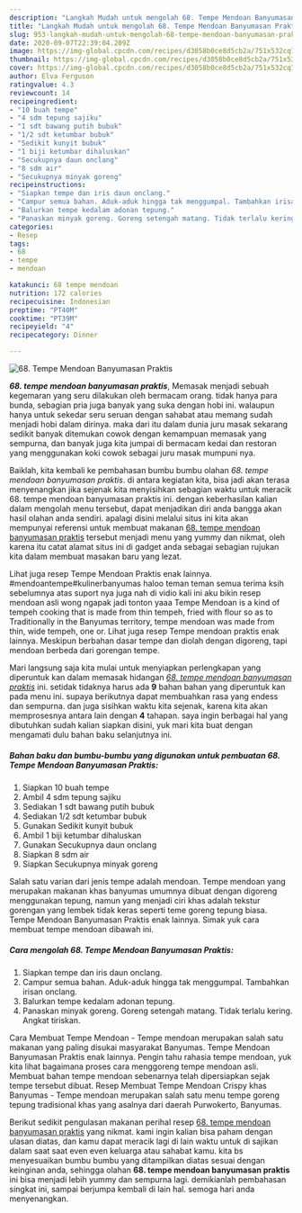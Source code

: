 ```yaml
---
description: "Langkah Mudah untuk mengolah 68. Tempe Mendoan Banyumasan Praktis, Enak"
title: "Langkah Mudah untuk mengolah 68. Tempe Mendoan Banyumasan Praktis, Enak"
slug: 953-langkah-mudah-untuk-mengolah-68-tempe-mendoan-banyumasan-praktis-enak
date: 2020-09-07T22:39:04.209Z
image: https://img-global.cpcdn.com/recipes/d3058b0ce8d5cb2a/751x532cq70/68-tempe-mendoan-banyumasan-praktis-foto-resep-utama.jpg
thumbnail: https://img-global.cpcdn.com/recipes/d3058b0ce8d5cb2a/751x532cq70/68-tempe-mendoan-banyumasan-praktis-foto-resep-utama.jpg
cover: https://img-global.cpcdn.com/recipes/d3058b0ce8d5cb2a/751x532cq70/68-tempe-mendoan-banyumasan-praktis-foto-resep-utama.jpg
author: Elva Ferguson
ratingvalue: 4.3
reviewcount: 14
recipeingredient:
- "10 buah tempe"
- "4 sdm tepung sajiku"
- "1 sdt bawang putih bubuk"
- "1/2 sdt ketumbar bubuk"
- "Sedikit kunyit bubuk"
- "1 biji ketumbar dihaluskan"
- "Secukupnya daun onclang"
- "8 sdm air"
- "Secukupnya minyak goreng"
recipeinstructions:
- "Siapkan tempe dan iris daun onclang."
- "Campur semua bahan. Aduk-aduk hingga tak menggumpal. Tambahkan irisan onclang."
- "Balurkan tempe kedalam adonan tepung."
- "Panaskan minyak goreng. Goreng setengah matang. Tidak terlalu kering. Angkat tiriskan."
categories:
- Resep
tags:
- 68
- tempe
- mendoan

katakunci: 68 tempe mendoan 
nutrition: 172 calories
recipecuisine: Indonesian
preptime: "PT40M"
cooktime: "PT39M"
recipeyield: "4"
recipecategory: Dinner

---
```



![68. Tempe Mendoan Banyumasan Praktis](https://img-global.cpcdn.com/recipes/d3058b0ce8d5cb2a/751x532cq70/68-tempe-mendoan-banyumasan-praktis-foto-resep-utama.jpg)

<b><i>68. tempe mendoan banyumasan praktis</i></b>, Memasak menjadi sebuah kegemaran yang seru dilakukan oleh bermacam orang. tidak hanya para bunda, sebagian pria juga banyak yang suka dengan hobi ini. walaupun hanya untuk sekedar seru seruan dengan sahabat atau memang sudah menjadi hobi dalam dirinya. maka dari itu dalam dunia juru masak sekarang sedikit banyak ditemukan cowok dengan kemampuan memasak yang sempurna, dan banyak juga kita jumpai di bermacam kedai dan restoran yang menggunakan koki cowok sebagai juru masak mumpuni nya.

Baiklah, kita kembali ke pembahasan bumbu bumbu olahan <i>68. tempe mendoan banyumasan praktis</i>. di antara kegiatan kita, bisa jadi akan terasa menyenangkan jika sejenak kita menyisihkan sebagian waktu untuk meracik 68. tempe mendoan banyumasan praktis ini. dengan keberhasilan kalian dalam mengolah menu tersebut, dapat menjadikan diri anda bangga akan hasil olahan anda sendiri. apalagi disini melalui situs ini kita akan mempunyai referensi untuk membuat makanan <u>68. tempe mendoan banyumasan praktis</u> tersebut menjadi menu yang yummy dan nikmat, oleh karena itu catat alamat situs ini di gadget anda sebagai sebagian rujukan kita dalam membuat masakan baru yang lezat.

Lihat juga resep Tempe Mendoan Praktis enak lainnya. #mendoantempe#kulinerbanyumas haloo teman teman semua terima ksih sebelumnya atas suport nya juga nah di vidio kali ini aku bikin resep mendoan asli wong ngapak jadi tonton yaaa Tempe Mendoan is a kind of tempeh cooking that is made from thin tempeh, fried with flour so as to Traditionally in the Banyumas territory, tempe mendoan was made from thin, wide tempeh, one or. Lihat juga resep Tempe mendoan praktis enak lainnya. Meskipun berbahan dasar tempe dan diolah dengan digoreng, tapi mendoan berbeda dari gorengan tempe.


Mari langsung saja kita mulai untuk menyiapkan perlengkapan yang diperuntuk kan dalam memasak hidangan <u><i>68. tempe mendoan banyumasan praktis</i></u> ini. setidak tidaknya harus ada <b>9</b> bahan bahan yang diperuntuk kan pada menu ini. supaya berikutnya dapat membuahkan rasa yang endess dan sempurna. dan juga sisihkan waktu kita sejenak, karena kita akan memprosesnya antara lain dengan <b>4</b> tahapan. saya ingin berbagai hal yang dibutuhkan sudah kalian siapkan disini, yuk mari kita buat dengan mengamati dulu bahan baku selanjutnya ini.

<!--inarticleads1-->

##### Bahan baku dan bumbu-bumbu yang digunakan untuk pembuatan 68. Tempe Mendoan Banyumasan Praktis:

1. Siapkan 10 buah tempe
1. Ambil 4 sdm tepung sajiku
1. Sediakan 1 sdt bawang putih bubuk
1. Sediakan 1/2 sdt ketumbar bubuk
1. Gunakan Sedikit kunyit bubuk
1. Ambil 1 biji ketumbar dihaluskan
1. Gunakan Secukupnya daun onclang
1. Siapkan 8 sdm air
1. Siapkan Secukupnya minyak goreng


Salah satu varian dari jenis tempe adalah mendoan. Tempe mendoan yang merupakan makanan khas banyumas umumnya dibuat dengan digoreng menggunakan tepung, namun yang menjadi ciri khas adalah tekstur gorengan yang lembek tidak keras seperti teme goreng tepung biasa. Tempe Mendoan Banyumasan Praktis enak lainnya. Simak yuk cara membuat tempe mendoan dibawah ini. 

<!--inarticleads2-->

##### Cara mengolah 68. Tempe Mendoan Banyumasan Praktis:

1. Siapkan tempe dan iris daun onclang.
1. Campur semua bahan. Aduk-aduk hingga tak menggumpal. Tambahkan irisan onclang.
1. Balurkan tempe kedalam adonan tepung.
1. Panaskan minyak goreng. Goreng setengah matang. Tidak terlalu kering. Angkat tiriskan.


Cara Membuat Tempe Mendoan - Tempe mendoan merupakan salah satu makanan yang paling disukai masyarakat Banyumas. Tempe Mendoan Banyumasan Praktis enak lainnya. Pengin tahu rahasia tempe mendoan, yuk kita lihat bagaimana proses cara menggoreng tempe mendoan asli. Membuat bahan tempe mendoan sebenarnya telah dipersiapkan sejak tempe tersebut dibuat. Resep Membuat Tempe Mendoan Crispy khas Banyumas - Tempe mendoan merupakan salah satu menu tempe goreng tepung tradisional khas yang asalnya dari daerah Purwokerto, Banyumas. 

Berikut sedikit pengulasan makanan perihal resep <u>68. tempe mendoan banyumasan praktis</u> yang nikmat. kami ingin kalian bisa paham dengan ulasan diatas, dan kamu dapat meracik lagi di lain waktu untuk di sajikan dalam saat saat even even keluarga atau sahabat kamu. kita bs menyesuaikan bumbu bumbu yang ditampilkan diatas sesuai dengan keinginan anda, sehingga olahan <b>68. tempe mendoan banyumasan praktis</b> ini bisa menjadi lebih yummy dan sempurna lagi. demikianlah pembahasan singkat ini, sampai berjumpa kembali di lain hal. semoga hari anda menyenangkan.
